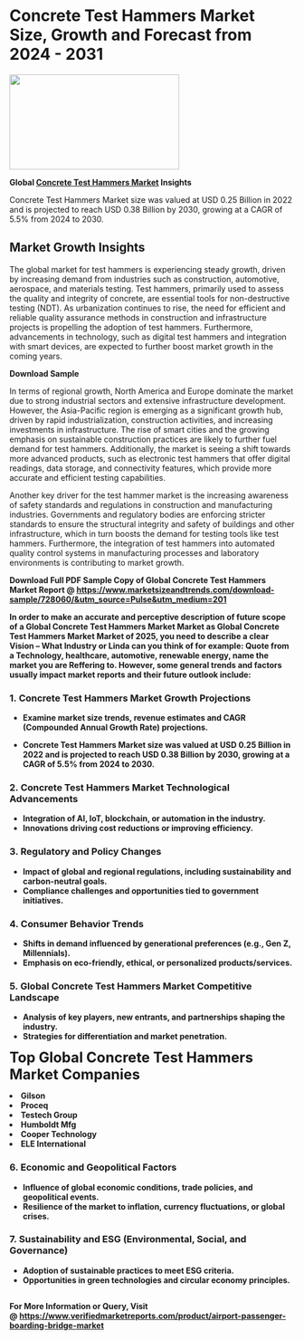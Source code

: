 <H1>Concrete Test Hammers Market Size, Growth and Forecast from 2024 - 2031</H1><img class="aligncenter size-medium wp-image-584254" src="https://thirdeyenews.in/wp-content/uploads/2024/09/Global-Market-Research-300x168.jpeg" alt="" width="300" height="168" /><p><strong>Global&nbsp;<a href="https://www.marketsizeandtrends.com/download-sample/728060/&amp;utm_source=Pulse&amp;utm_medium=201">Concrete Test Hammers Market</a> Insights</strong></p><p>Concrete Test Hammers Market size was valued at USD 0.25 Billion in 2022 and is projected to reach USD 0.38 Billion by 2030, growing at a CAGR of 5.5% from 2024 to 2030.</p><p><h2>Market Growth Insights</h2> <p>The global market for test hammers is experiencing steady growth, driven by increasing demand from industries such as construction, automotive, aerospace, and materials testing. Test hammers, primarily used to assess the quality and integrity of concrete, are essential tools for non-destructive testing (NDT). As urbanization continues to rise, the need for efficient and reliable quality assurance methods in construction and infrastructure projects is propelling the adoption of test hammers. Furthermore, advancements in technology, such as digital test hammers and integration with smart devices, are expected to further boost market growth in the coming years.</p> <p><strong>Download Sample</strong></p> <p>In terms of regional growth, North America and Europe dominate the market due to strong industrial sectors and extensive infrastructure development. However, the Asia-Pacific region is emerging as a significant growth hub, driven by rapid industrialization, construction activities, and increasing investments in infrastructure. The rise of smart cities and the growing emphasis on sustainable construction practices are likely to further fuel demand for test hammers. Additionally, the market is seeing a shift towards more advanced products, such as electronic test hammers that offer digital readings, data storage, and connectivity features, which provide more accurate and efficient testing capabilities.</p> <p>Another key driver for the test hammer market is the increasing awareness of safety standards and regulations in construction and manufacturing industries. Governments and regulatory bodies are enforcing stricter standards to ensure the structural integrity and safety of buildings and other infrastructure, which in turn boosts the demand for testing tools like test hammers. Furthermore, the integration of test hammers into automated quality control systems in manufacturing processes and laboratory environments is contributing to market growth.</p> <p><strong></p><p><span class=""><strong>Download Full PDF Sample Copy of Global Concrete Test Hammers Market Report</strong> @ <a href="https://www.marketsizeandtrends.com/download-sample/728060/&amp;utm_source=Pulse&amp;utm_medium=201" target="_blank">https://www.marketsizeandtrends.com/download-sample/728060/&amp;utm_source=Pulse&amp;utm_medium=201</a></span></p><p>In order to make an accurate and perceptive description of future scope of a Global&nbsp;Concrete Test Hammers Market Market as Global&nbsp;Concrete Test Hammers Market Market of 2025, you need to describe a clear Vision &ndash; What Industry or Linda can you think of for example: Quote from a Technology, healthcare, automotive, renewable energy, name the market you are Reffering to. However, some general trends and factors usually impact market reports and their future outlook include:</p><h3>1.&nbsp;<strong>Concrete Test Hammers Market Growth Projections</strong></h3><ul><li>Examine market size trends, revenue estimates and CAGR (Compounded Annual Growth Rate) projections.</li><li><p>Concrete Test Hammers Market size was valued at USD 0.25 Billion in 2022 and is projected to reach USD 0.38 Billion by 2030, growing at a CAGR of 5.5% from 2024 to 2030.</p></li></ul><h3>2.&nbsp;<strong>Concrete Test Hammers Market Technological Advancements</strong></h3><ul><li>Integration of AI, IoT, blockchain, or automation in the industry.</li><li>Innovations driving cost reductions or improving efficiency.</li></ul><h3>3.&nbsp;<strong>Regulatory and Policy Changes</strong></h3><ul><li>Impact of global and regional regulations, including sustainability and carbon-neutral goals.</li><li>Compliance challenges and opportunities tied to government initiatives.</li></ul><h3>4.&nbsp;<strong>Consumer Behavior Trends</strong></h3><ul><li>Shifts in demand influenced by generational preferences (e.g., Gen Z, Millennials).</li><li>Emphasis on eco-friendly, ethical, or personalized products/services.</li></ul><h3>5.&nbsp;<strong>Global Concrete Test Hammers Market Competitive Landscape</strong></h3><ul><li>Analysis of key players, new entrants, and partnerships shaping the industry.</li><li>Strategies for differentiation and market penetration.</li></ul><p data-pm-slice="1 1 []"><span style="color: inherit; font-family: inherit; font-size: 25px;">Top Global Concrete Test Hammers Market Companies</span></p><div class="" data-test-id=""><p><li>Gilson</li><li> Proceq</li><li> Testech Group</li><li> Humboldt Mfg</li><li> Cooper Technology</li><li> ELE International</li></p></div><h3>6.&nbsp;<strong>Economic and Geopolitical Factors</strong></h3><ul><li>Influence of global economic conditions, trade policies, and geopolitical events.</li><li>Resilience of the market to inflation, currency fluctuations, or global crises.</li></ul><h3>7.&nbsp;<strong>Sustainability and ESG (Environmental, Social, and Governance)</strong></h3><ul><li>Adoption of sustainable practices to meet ESG criteria.</li><li>Opportunities in green technologies and circular economy principles.</li></ul><h2><strong style="font-size: 14px;">For More Information or Query, Visit @&nbsp;</strong><a style="background-color: #ffffff; font-size: 14px;" href="https://www.marketsizeandtrends.com/report/concrete-test-hammers-market/" target="_blank">https://www.verifiedmarketreports.com/product/airport-passenger-boarding-bridge-market</a></h2>

